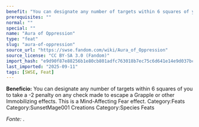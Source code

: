 ```yaml
---
benefit: "You can designate any number of targets within 6 squares of you to take a -2 penalty on any check made to escape a Grapple or other Immobilizing effects. This is a Mind-Affecting Fear effect. Category:Feats Category:SunsetMage001 Creations Category:Species Feats"
prerequisites: ""
normal: ""
special: ""
name: "Aura of Oppression"
type: "feat"
slug: "aura-of-oppression"
source_url: "https://swse.fandom.com/wiki/Aura_of_Oppression"
source_license: "CC BY-SA 3.0 (Fandom)"
import_hash: "e9d90f87e88256b1e80cb801adfc763018b7ec75c6d641e14e9d037bcd7bb3f2"
last_imported: "2025-09-11"
tags: [SWSE, Feat]
---
```

**Beneficio:** You can designate any number of targets within 6 squares of you to take a -2 penalty on any check made to escape a Grapple or other Immobilizing effects. This is a Mind-Affecting Fear effect. Category:Feats Category:SunsetMage001 Creations Category:Species Feats

*Fonte:* .